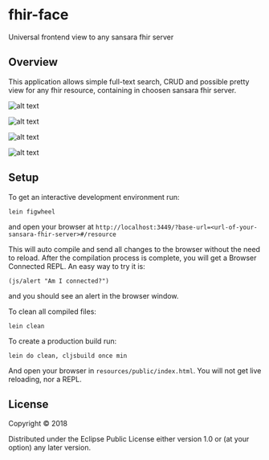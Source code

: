 # fhir-face

Universal frontend view to any sansara fhir server

## Overview

This application allows simple full-text search, CRUD and possible pretty view
for any fhir resource, containing in choosen sansara fhir server.
 
![alt text](https://user-images.githubusercontent.com/10473034/45783479-9199cb80-bc6e-11e8-959b-90f46b4c5a45.png "Reference graph view")

![alt text](https://user-images.githubusercontent.com/10473034/45783489-978fac80-bc6e-11e8-9152-d6b9dde81a99.png "Resource grid view")

![alt text](https://user-images.githubusercontent.com/10473034/45783499-9e1e2400-bc6e-11e8-9704-4cb644ae4a8e.png "Resource edit view")

![alt text](https://user-images.githubusercontent.com/10473034/45783511-a5ddc880-bc6e-11e8-91e8-d902a9cce275.png "Resource edit view")


## Setup

To get an interactive development environment run:

    lein figwheel

and open your browser at `http://localhost:3449/?base-url=<url-of-your-sansara-fhir-server>#/resource`

This will auto compile and send all changes to the browser without the
need to reload. After the compilation process is complete, you will
get a Browser Connected REPL. An easy way to try it is:

    (js/alert "Am I connected?")

and you should see an alert in the browser window.

To clean all compiled files:

    lein clean

To create a production build run:

    lein do clean, cljsbuild once min

And open your browser in `resources/public/index.html`. You will not
get live reloading, nor a REPL. 

## License

Copyright © 2018

Distributed under the Eclipse Public License either version 1.0 or (at your option) any later version.
